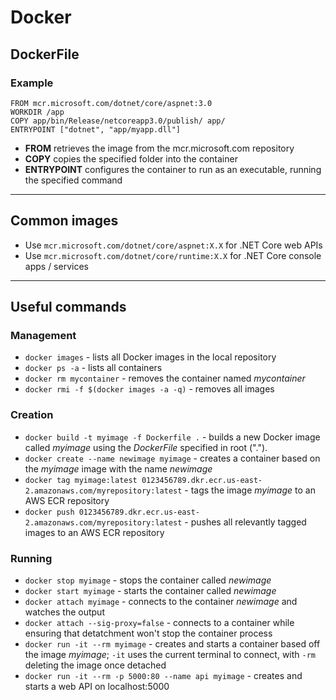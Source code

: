 # Docker

## DockerFile

### Example

``` docker
FROM mcr.microsoft.com/dotnet/core/aspnet:3.0
WORKDIR /app
COPY app/bin/Release/netcoreapp3.0/publish/ app/
ENTRYPOINT ["dotnet", "app/myapp.dll"]
```

* **FROM** retrieves the image from the mcr.microsoft.com repository
* **COPY** copies the specified folder into the container
* **ENTRYPOINT** configures the container to run as an executable, running the specified command

----

## Common images

* Use `mcr.microsoft.com/dotnet/core/aspnet:X.X` for .NET Core web APIs
* Use `mcr.microsoft.com/dotnet/core/runtime:X.X` for .NET Core console apps / services

----

## Useful commands

### Management

* `docker images` - lists all Docker images in the local repository  
* `docker ps -a` - lists all containers
* `docker rm mycontainer` - removes the container named *mycontainer*
* `docker rmi -f $(docker images -a -q)` - removes all images

### Creation

* `docker build -t myimage -f Dockerfile .` - builds a new Docker image called *myimage* using the *DockerFile* specified in root (".").
* `docker create --name newimage myimage` - creates a container based on the *myimage* image with the name *newimage*
* `docker tag myimage:latest 0123456789.dkr.ecr.us-east-2.amazonaws.com/myrepository:latest` - tags the image *myimage* to an AWS ECR repository
* `docker push 0123456789.dkr.ecr.us-east-2.amazonaws.com/myrepository:latest` - pushes all relevantly tagged images to an AWS ECR repository

### Running

* `docker stop myimage` - stops the container called *newimage*
* `docker start myimage` - starts the container called *newimage*
* `docker attach myimage` - connects to the container *newimage* and watches the output
* `docker attach --sig-proxy=false` - connects to a container while ensuring that detatchment won't stop the container process
* `docker run -it --rm myimage` - creates and starts a container based off the image *myimage*; `-it` uses the current terminal to connect, with `-rm` deleting the image once detached
* `docker run -it --rm -p 5000:80 --name api myimage` - creates and starts a web API on localhost:5000
